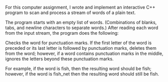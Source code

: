 For this computer assignment, I wrote and implement an interactive C++ program to scan and process a stream of words of a plain text.

The program starts with an empty list of words. (Combinations of blanks, tabs, and newline characters to separate words.) After reading 
each word from the input stream, the program does the following:

Checks the word for punctuation marks. If the first letter of the word is preceded or its last letter is followed by punctuation marks, deletes them from 
the word; however, if a word contains punctuation marks in the middle, ignores the letters beyond these punctuation marks. 

For example, if the word is fish, then the resulting word should be fish; however, if the word is fish_net then the resulting word should still be fish.
